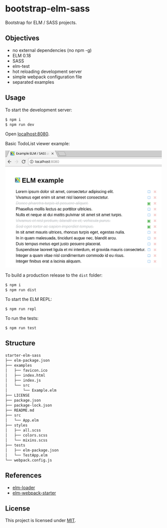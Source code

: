 # bootstrap-elm-sass
Bootstrap for ELM / SASS projects.


## Objectives

* no external dependencies (no npm -g)
* ELM 0.18
* SASS
* elm-test
* hot reloading development server
* simple webpack configuration file
* separated examples




## Usage

To start the development server:

```shell
$ npm i
$ npm run dev
```

Open [localhost:8080](http://localhost:8080).

Basic TodoList viewer example:

![example](https://github.com/gribouille/bootstrap-elm-sass/blob/master/screen.png)

To build a production release to the `dist` folder:


```shell
$ npm i
$ npm run dist

```

To start the ELM REPL:

```shell
$ npm run repl
```

To run the tests:

```shell
$ npm run test
```

## Structure

```
starter-elm-sass
├── elm-package.json
├── examples
│   ├── favicon.ico
│   ├── index.html
│   ├── index.js
│   └── src
│       └── Example.elm
├── LICENSE
├── package.json
├── package-lock.json
├── README.md
├── src
│   └── App.elm
├── styles
│   ├── all.scss
│   ├── colors.scss
│   └── mixins.scss
├── tests
│   ├── elm-package.json
│   └── TestApp.elm
└── webpack.config.js
```

## References

* [elm-loader](https://github.com/elm-community/elm-webpack-loader)
* [elm-webpack-starter](https://github.com/elm-community/elm-webpack-starter)

## License

This project is licensed under [MIT](https://github.com/gribouille/bootstrap-elm-sass/blob/master/LICENSE).
